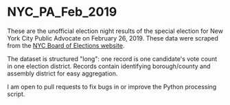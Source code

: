 # NYC_PA_Feb_2019
These are the unofficial election night results of the special election for New York City Public Advocate on February 26, 2019. These data were scraped from the [NYC Board of Elections website](https://web.enrboenyc.us/index.html).

The dataset is structured "long": one record is one candidate's vote count in one election district. Records contain identifying borough/county and assembly district for easy aggregation.

I am open to pull requests to fix bugs in or improve the Python processing script.
